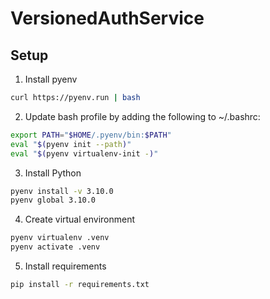 # VersionedAuthService

## Setup

1. Install pyenv

```bash
curl https://pyenv.run | bash
```

2. Update bash profile by adding
the following to ~/.bashrc:

```bash
export PATH="$HOME/.pyenv/bin:$PATH"
eval "$(pyenv init --path)"
eval "$(pyenv virtualenv-init -)"
```

3. Install Python

```bash
pyenv install -v 3.10.0
pyenv global 3.10.0
```

4. Create virtual environment

```bash
pyenv virtualenv .venv
pyenv activate .venv
```

5. Install requirements

```bash
pip install -r requirements.txt
```
